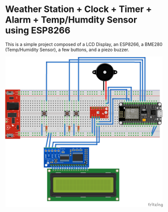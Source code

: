# Weather Station + Clock + Timer + Alarm + Temp/Humdity Sensor using ESP8266
This is a simple project composed of a LCD Display, an ESP8266, a BME280 (Temp/Humidity Sensor), a few buttons, and a piezo buzzer.

![Wiring Schematic](/esp8266WeatherStationSchematic_bb.png)
